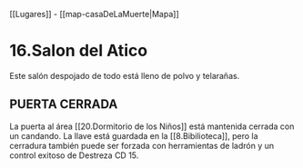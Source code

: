 [[Lugares]]  -  [[map-casaDeLaMuerte|Mapa]]

# 16.Salon del Atico

Este salón despojado de todo está lleno de polvo y telarañas. 

## PUERTA CERRADA 

La puerta al área [[20.Dormitorio de los Niños]] está mantenida cerrada con un candando. La llave está guardada en la  [[8.Bibilioteca]], pero la cerradura también puede ser forzada con herramientas de ladrón y un control exitoso de Destreza CD 15.